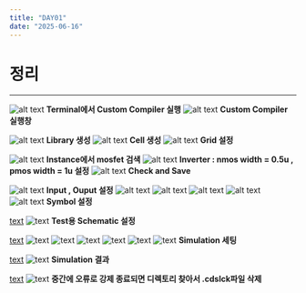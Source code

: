 ```yaml
---
title: "DAY01"
date: "2025-06-16"
---
```


# 정리
---

![alt text](../../../assets/img/vlsi/1.png)
**Terminal에서 Custom Compiler 실행**
![alt text](../../../assets/img/vlsi/2.png)
**Custom Compiler 실행창**

![alt text](../../../assets/img/vlsi/3.png)
**Library 생성**
![alt text](../../../assets/img/vlsi/4.png)
**Cell 생성**
![alt text](../../../assets/img/vlsi/5.png)
**Grid 설정**

![alt text](../../../assets/img/vlsi/6.png)
**Instance에서 mosfet 검색**
![alt text](../../../assets/img/vlsi/10.png)
**Inverter : nmos width = 0.5u , pmos width = 1u 설정**
![alt text](../../../assets/img/vlsi/11.png)
**Check and Save**

![alt text](../../../assets/img/vlsi/12.png)
**Input , Ouput 설정**
![alt text](../../../assets/img/vlsi/13.png) 
![alt text](../../../assets/img/vlsi/14.png) 
![alt text](../../../assets/img/vlsi/15.png) 
![alt text](../../../assets/img/vlsi/16.png) 
![alt text](../../../assets/img/vlsi/17.png)
**Symbol 설정**

[text](DAY01.md) ![text](../../../assets/img/vlsi/18.png)
**Test용 Schematic 설정**

[text](DAY01.md) ![text](../../../assets/img/vlsi/19.png) 
![text](../../../assets/img/vlsi/20.png) 
![text](../../../assets/img/vlsi/21.png) 
![text](../../../assets/img/vlsi/22.png) 
![text](../../../assets/img/vlsi/23.png) 
![text](../../../assets/img/vlsi/24.png)
**Simulation 세팅**

[text](DAY01.md) ![text](../../../assets/img/vlsi/25.png)
**Simulation 결과**

[text](DAY01.md) ![text](../../../assets/img/vlsi/onlyread수정법.png)
**중간에 오류로 강제 종료되면 디렉토리 찾아서 .cdslck파일 삭제**